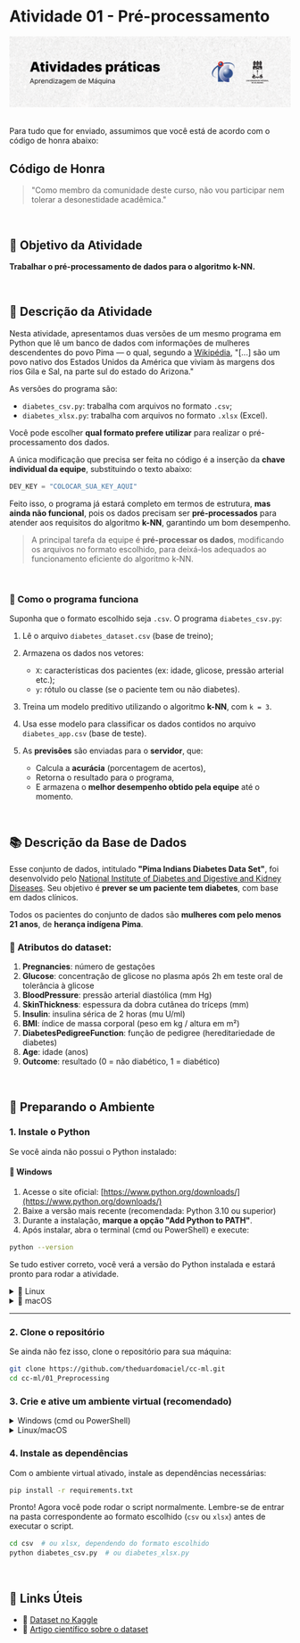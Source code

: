# Atividade 01 - Pré-processamento

<picture>
  <source media="(prefers-color-scheme: dark)" srcset="./.github/cover.png">
  <source media="(prefers-color-scheme: light)" srcset="./.github/cover_light.png">
  <img alt="Atividade 01 - Pré-processamento" src="/.github/cover_light.png">
</picture>

<br />
<br />

Para tudo que for enviado, assumimos que você está de acordo com o código de honra abaixo:

## Código de Honra

> "Como membro da comunidade deste curso, não vou participar nem tolerar a desonestidade acadêmica."

<br />

## 🎯 Objetivo da Atividade

**Trabalhar o pré-processamento de dados para o algoritmo k-NN.**

<br />

## 📌 Descrição da Atividade

Nesta atividade, apresentamos duas versões de um mesmo programa em Python que lê um banco de dados com informações de mulheres descendentes do povo Pima — o qual, segundo a [Wikipédia](https://en.wikipedia.org/wiki/Pima_people), "\[...] são um povo nativo dos Estados Unidos da América que viviam às margens dos rios Gila e Sal, na parte sul do estado do Arizona."

As versões do programa são:

* `diabetes_csv.py`: trabalha com arquivos no formato `.csv`;
* `diabetes_xlsx.py`: trabalha com arquivos no formato `.xlsx` (Excel).

Você pode escolher **qual formato prefere utilizar** para realizar o pré-processamento dos dados.

A única modificação que precisa ser feita no código é a inserção da **chave individual da equipe**, substituindo o texto abaixo:

```python
DEV_KEY = "COLOCAR_SUA_KEY_AQUI"
```

Feito isso, o programa já estará completo em termos de estrutura, **mas ainda não funcional**, pois os dados precisam ser **pré-processados** para atender aos requisitos do algoritmo **k-NN**, garantindo um bom desempenho.

> A principal tarefa da equipe é **pré-processar os dados**, modificando os arquivos no formato escolhido, para deixá-los adequados ao funcionamento eficiente do algoritmo k-NN.

<br />

### 🧠 Como o programa funciona

Suponha que o formato escolhido seja `.csv`. O programa `diabetes_csv.py`:

1. Lê o arquivo `diabetes_dataset.csv` (base de treino);

2. Armazena os dados nos vetores:

   * `X`: características dos pacientes (ex: idade, glicose, pressão arterial etc.);
   * `y`: rótulo ou classe (se o paciente tem ou não diabetes).

3. Treina um modelo preditivo utilizando o algoritmo **k-NN**, com `k = 3`.

4. Usa esse modelo para classificar os dados contidos no arquivo `diabetes_app.csv` (base de teste).

5. As **previsões** são enviadas para o **servidor**, que:

   * Calcula a **acurácia** (porcentagem de acertos),
   * Retorna o resultado para o programa,
   * E armazena o **melhor desempenho obtido pela equipe** até o momento.

<br />

## 📚 Descrição da Base de Dados

Esse conjunto de dados, intitulado **"Pima Indians Diabetes Data Set"**, foi desenvolvido pelo [National Institute of Diabetes and Digestive and Kidney Diseases](https://www.niddk.nih.gov/). Seu objetivo é **prever se um paciente tem diabetes**, com base em dados clínicos.

Todos os pacientes do conjunto de dados são **mulheres com pelo menos 21 anos**, de **herança indígena Pima**.

### 🔎 Atributos do dataset:

1. **Pregnancies**: número de gestações
2. **Glucose**: concentração de glicose no plasma após 2h em teste oral de tolerância à glicose
3. **BloodPressure**: pressão arterial diastólica (mm Hg)
4. **SkinThickness**: espessura da dobra cutânea do tríceps (mm)
5. **Insulin**: insulina sérica de 2 horas (mu U/ml)
6. **BMI**: índice de massa corporal (peso em kg / altura em m²)
7. **DiabetesPedigreeFunction**: função de pedigree (hereditariedade de diabetes)
8. **Age**: idade (anos)
9. **Outcome**: resultado (0 = não diabético, 1 = diabético)

<br />

## 🐍 Preparando o Ambiente

### 1. Instale o Python

Se você ainda não possui o Python instalado:

#### 🔧 Windows

1. Acesse o site oficial: [https://www.python.org/downloads/](https://www.python.org/downloads/)
2. Baixe a versão mais recente (recomendada: Python 3.10 ou superior)
3. Durante a instalação, **marque a opção "Add Python to PATH"**.
4. Após instalar, abra o terminal (cmd ou PowerShell) e execute:

```bash
python --version
```

Se tudo estiver correto, você verá a versão do Python instalada e estará pronto para rodar a atividade.


<details>
<summary>🐧 Linux</summary>

Use o gerenciador de pacotes da sua distribuição. Exemplo no Ubuntu/Debian:

```bash
sudo apt update
sudo apt install python3 python3-pip
```

</details>

<details>
<summary>🍏 macOS</summary>

Você pode instalar o Python usando o Homebrew. Se ainda não tiver o Homebrew instalado, siga as instruções em [https://brew.sh/](https://brew.sh/).

```bash
brew install python
```

</details>

---

### 2. Clone o repositório

Se ainda não fez isso, clone o repositório para sua máquina:

```bash
git clone https://github.com/theduardomaciel/cc-ml.git
cd cc-ml/01_Preprocessing
```

### 3. Crie e ative um ambiente virtual (recomendado)


<details>
<summary>Windows (cmd ou PowerShell)</summary>

```bash
python -m venv venv
venv\Scripts\activate
```

</details>

<details>
<summary>Linux/macOS</summary>

```bash
python3 -m venv venv
source venv/bin/activate
```

</details>

### 4. Instale as dependências

Com o ambiente virtual ativado, instale as dependências necessárias:

```bash
pip install -r requirements.txt
```

Pronto! Agora você pode rodar o script normalmente. Lembre-se de entrar na pasta correspondente ao formato escolhido (`csv` ou `xlsx`) antes de executar o script.

```bash
cd csv  # ou xlsx, dependendo do formato escolhido
python diabetes_csv.py  # ou diabetes_xlsx.py
```

<br />

## 🔗 Links Úteis

* 📁 [Dataset no Kaggle](https://www.kaggle.com/datasets/uciml/pima-indians-diabetes-database)
* 📄 [Artigo científico sobre o dataset](https://pmc.ncbi.nlm.nih.gov/articles/PMC8943493/)